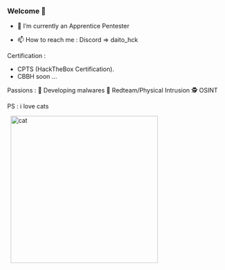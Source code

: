 ### Welcome 👋

- 🔭 I’m currently an Apprentice Pentester
  
- 📫 How to reach me :
Discord => daito_hck

Certification :
- CPTS (HackTheBox Certification).
- CBBH soon ...

Passions :
👾 Developing malwares
🥷 Redteam/Physical Intrusion
🕵️ OSINT

PS : i love cats

&nbsp;
<img width="341" alt="cat" src="https://github.com/daitohck/daitohck/assets/45793246/91a0c476-1c1e-47ad-b759-654c154f0274">



<!--
**daitohck/daitohck** is a ✨ _special_ ✨ repository because its `README.md` (this file) appears on your GitHub profile.
- 💬 Ask me about ...
Here are some ideas to get you started:


